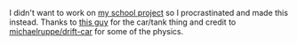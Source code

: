 I didn't want to work on [my school project](https://github.com/tobyck/goose-chase) so I procrastinated and made this instead. Thanks to [this guy](https://mengoart.artstation.com/projects/BmdzE8) for the car/tank thing and credit to [michaelruppe/drift-car](https://github.com/michaelruppe/drift-car) for some of the physics.